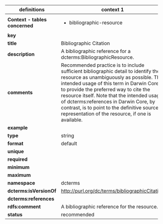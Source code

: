 

| definitions | context 1 |context 2 |
|-|-|-|
| **Context - tables concerned** | <ul><li>bibliographic-resource</li></ul> | <ul><li>provenance</li></ul> |
| **key** |  |  |
| **title** | Bibliographic Citation | Bibliographic Citation |
| **description** | A bibliographic reference for a dcterms:BibliographicResource. | A bibliographic reference for a resource. |
| **comments** | Recommended practice is to include sufficient bibliographic detail to identify the resource as unambiguously as possible. The intended usage of this term in Darwin Core is to provide the preferred way to cite the resource itself. Note that the intended usage of dcterms:references in Darwin Core, by contrast, is to point to the definitive source representation of the resource, if one is available. | From Dublin Core, 'Recommended practice is to include sufficient bibliographic detail to identify the resource as unambiguously as possible.' The intended usage of this term in Darwin Core is to provide the preferred way to cite the resource itself. Note that the intended usage of dcterms:references in Darwin Core, by contrast, is to point to the definitive source representation of the resource, if one is available. |
| **example** |  |  |
| **type** | string | string |
| **format** | default | default |
| **unique** |  |  |
| **required** |  |  |
| **minimum** |  |  |
| **maximum** |  |  |
| **namespace** | dcterms | dcterms |
| **dcterms:isVersionOf** | http://purl.org/dc/terms/bibliographicCitation | http://purl.org/dc/terms/bibliographicCitation |
| **dcterms:references** |  |  |
| **rdfs:comment** | A bibliographic reference for the resource. |  |
| **status** | recommended | recommended |
